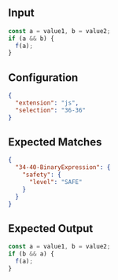 
## Input
```javascript input
const a = value1, b = value2;
if (a && b) {
  f(a);
}
```

## Configuration
```json configuration
{
  "extension": "js",
  "selection": "36-36"
}
```

## Expected Matches
```json expected matches
{
  "34-40-BinaryExpression": {
    "safety": {
      "level": "SAFE"
    }
  }
}
```

## Expected Output
```javascript expected output
const a = value1, b = value2;
if (b && a) {
  f(a);
}
```
